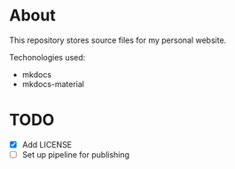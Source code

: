 # About
This repository stores source files for my personal website.

Techonologies used:
- mkdocs
- mkdocs-material

# TODO
- [x] Add LICENSE
- [ ] Set up pipeline for publishing
